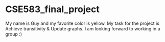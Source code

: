 # CSE583_final_project

My name is Guy and my favorite color is yellow. My task for the project is Achieve transitivity & Update graphs. I am looking forward to working in a group :)
